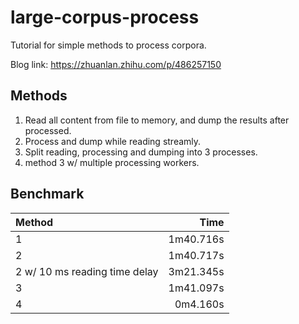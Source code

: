 # large-corpus-process

Tutorial for simple methods to process corpora.

Blog link: https://zhuanlan.zhihu.com/p/486257150

## Methods

1. Read all content from file to memory, and dump the results after processed.
2. Process and dump while reading streamly.
3. Split reading, processing and dumping into 3 processes.
4. method 3 w/ multiple processing workers.

## Benchmark

| Method                        |      Time |
| :---------------------------- | --------: |
| 1                             | 1m40.716s |
| 2                             | 1m40.717s |
| 2 w/ 10 ms reading time delay | 3m21.345s |
| 3                             | 1m41.097s |
| 4                             |  0m4.160s |
